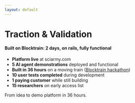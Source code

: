 ```yaml
---
layout: default
---
```


# Traction & Validation

#### Built on Blocktrain: 2 days, on rails, fully functional

<div class="mt-12">
  <ul class="text-l space-y-2">
    <li><strong>Platform live</strong> at sciarmy.com</li>
    <li><strong>5 AI agent demonstrations</strong> deployed and functional</li>
    <li><strong>Built in 36 hours</strong> on a moving train (<a href="https://blocktrain.devfolio.co/">Blocktrain hackathon</a>)</li>
    <li><strong>10 user tests completed</strong> during development</li>
    <li><strong>1 paying customer</strong> while still building</li>
    <li><strong>15 researchers</strong> on early access list</li>
  </ul>
</div>

<p class="absolute bottom-4 text-xl">From idea to demo platform in 36 hours.</p>
